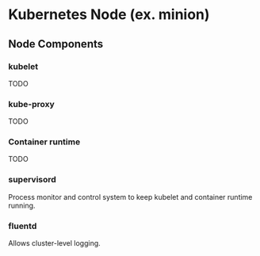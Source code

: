 # Kubernetes Node (ex. minion)

## Node Components

### kubelet

TODO

### kube-proxy

TODO

### Container runtime

TODO

### supervisord

Process monitor and control system to keep kubelet and container runtime running.

### fluentd

Allows cluster-level logging.
